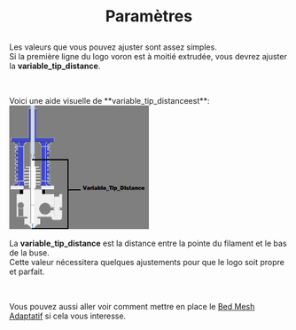 
<div align="center">
  
# **Paramètres** #
  
</div>

##  ##

Les valeurs que vous pouvez ajuster sont assez simples.
<br>
Si la première ligne du logo voron est à moitié extrudée, vous devrez ajuster la **variable_tip_distance**. 
<br>

##  ##

<br>
Voici une aide visuelle de **variable_tip_distanceest**:
<br>

<img src="https://github.com/Eloura74/Purge_Adaptive_Klipper/blob/main/image/tip-distance.png" width="50%" alt="image">

La **variable_tip_distance** est la distance entre la pointe du filament et le bas de la buse. 
<br>
Cette valeur nécessitera quelques ajustements pour que le logo soit propre et parfait.
<br><br>

##  ##

Vous pouvez aussi aller voir comment mettre en place le [Bed Mesh Adaptatif](https://github.com/Eloura74/Bed_Mesh_Adaptatif_Klipper/edit/main/README.md) si cela vous interesse.
